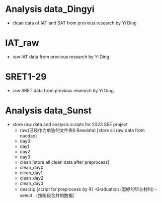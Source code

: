 # Analysis data_Dingyi
  - clean data of IAT and SAT from previous research by Yi Ding
  # IAT_raw
  - raw IAT data from previous research by Yi Ding
  # SRET1-29
  - raw SRET data from previous research by Yi Ding
# Analysis data_Sunst
- store raw data and analysis scripts for 2023 SEE project
  -  raw(已经作为单独的文件夹6.Rawdata)
     [store all raw data from naodao]
    -  day0
    -  day1
    -  day2
    -  day3
  -  clean
  [store all clean data after preprocess]
    -  clean_day0
    -  clean_day1
    -  clean_day2
    -  clean_day3
  -  descrip
 [script for preprocess by R]
  -Graduation (淑婷的毕业材料)
  -select （按阶段合并的数据）
